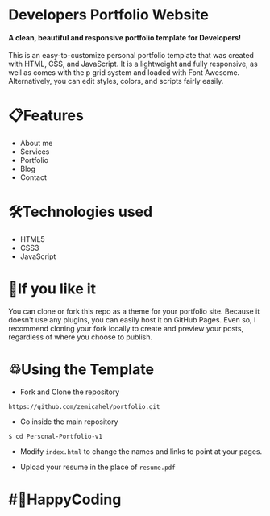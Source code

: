 # Developers Portfolio Website

#### A clean, beautiful and responsive portfolio template for Developers!

This is an easy-to-customize personal portfolio template that was created with HTML, CSS, and JavaScript. It is a lightweight and fully responsive, as well as comes with the p grid system and loaded with Font Awesome. Alternatively, you can edit styles, colors, and scripts fairly easily.


# 📋Features

- About me
- Services
- Portfolio
- Blog
- Contact

# 🛠️Technologies used

- HTML5
- CSS3
- JavaScript

# 🤟If you like it

You can clone or fork this repo as a theme for your portfolio site. Because it doesn't use any plugins, you can easily host it on GitHub Pages. Even so, I recommend cloning your fork locally to create and preview your posts, regardless of where you choose to publish.

# ♲Using the Template

- Fork and Clone the repository

```
https://github.com/zemicahel/portfolio.git
```

- Go inside the main repository

```
$ cd Personal-Portfolio-v1
```

- Modify `index.html` to change the names and links to point at your pages.

- Upload your resume in the place of `resume.pdf`

# #🚀HappyCoding
